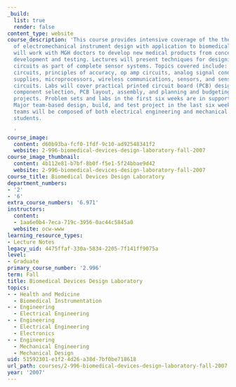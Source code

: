 ```yaml
---
_build:
  list: true
  render: false
content_type: website
course_description: 'This course provides intensive coverage of the theory and practice
  of electromechanical instrument design with application to biomedical devices. Students
  will work with MGH doctors to develop new medical products from concept to prototype
  development and testing. Lectures will present techniques for designing electronic
  circuits as part of complete sensor systems. Topics covered include: basic electronics
  circuits, principles of accuracy, op amp circuits, analog signal conditioning, power
  supplies, microprocessors, wireless communications, sensors, and sensor interface
  circuits. Labs will cover practical printed circuit board (PCB) design including
  component selection, PCB layout, assembly, and planning and budgeting for large
  projects. Problem sets and labs in the first six weeks are in support of the project.
  Major team-based design, build, and test project in the last six weeks. Student
  teams will be composed of both electrical engineering and mechanical engineering
  students.

  '
course_image:
  content: d60b93ba-fcf0-1fdf-9c10-ad92548341f2
  website: 2-996-biomedical-devices-design-laboratory-fall-2007
course_image_thumbnail:
  content: 4b112e81-b7bf-8b0f-f5e1-5f24bbae9d42
  website: 2-996-biomedical-devices-design-laboratory-fall-2007
course_title: Biomedical Devices Design Laboratory
department_numbers:
- '2'
- '6'
extra_course_numbers: '6.971'
instructors:
  content:
  - 1aa6e0b4-7eca-719c-3956-0ac44c5845a0
  website: ocw-www
learning_resource_types:
- Lecture Notes
legacy_uid: 4475ffaf-330a-5834-2205-7f141ff9075a
level:
- Graduate
primary_course_number: '2.996'
term: Fall
title: Biomedical Devices Design Laboratory
topics:
- - Health and Medicine
  - Biomedical Instrumentation
- - Engineering
  - Electrical Engineering
- - Engineering
  - Electrical Engineering
  - Electronics
- - Engineering
  - Mechanical Engineering
  - Mechanical Design
uid: 51592301-e1f2-4d26-a38d-7bf0be718618
url_path: courses/2-996-biomedical-devices-design-laboratory-fall-2007
year: '2007'
---
```

